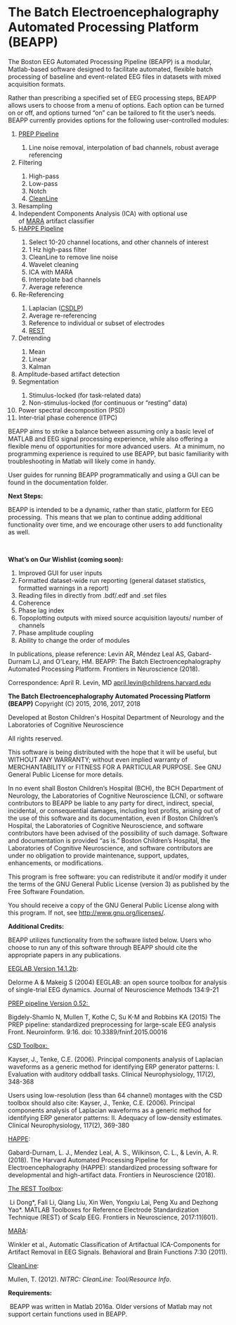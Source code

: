 # The Batch Electroencephalography Automated Processing Platform (BEAPP)
<p>The Boston EEG Automated Processing Pipeline (BEAPP) is a modular, Matlab-based software designed to facilitate automated, flexible batch processing of baseline and event-related EEG files in datasets with mixed acquisition formats.</p>
<p>Rather than prescribing a specified set of EEG processing steps, BEAPP allows users to choose from a menu of options. Each option can be turned on or off, and options turned &ldquo;on&rdquo; can be tailored to fit the user&rsquo;s needs.&nbsp; BEAPP currently provides options for the following user-controlled modules:</p>
<ol>
<li><a href="http://journal.frontiersin.org/article/10.3389/fninf.2015.00016/full">PREP Pipeline</a></li>
<ol>
<li>Line noise removal, interpolation of bad channels, robust average referencing</li>
</ol>
<li>Filtering</li>
<ol>
<li>High-pass</li>
<li>Low-pass</li>
<li>Notch</li>
<li><a href="http://www.nitrc.org/projects/cleanline">CleanLine</a></li>
</ol>
<li>Resampling</li>
<li>Independent Components Analysis (ICA) with optional use of&nbsp;<a href="https://github.com/irenne/MARA">MARA</a>&nbsp;artifact classifier</li>
<li><a href="https://www.frontiersin.org/articles/10.3389/fnins.2018.00097/full">HAPPE Pipeline</a></li>
<ol>
<li>Select 10-20 channel locations, and other channels of interest</li>
<li>1 Hz high-pass filter</li>
<li>CleanLine to remove line noise</li>
<li>Wavelet cleaning</li>
<li>ICA with MARA</li>
<li>Interpolate bad channels</li>
<li>Average reference</li>
</ol>
<li>Re-Referencing</li>
<ol>
<li>Laplacian (<a href="http://psychophysiology.cpmc.columbia.edu/Software/CSDtoolbox/">CSDLP</a>)</li>
<li>Average re-referencing</li>
<li>Reference to individual or subset of electrodes</li>
<li><a href="https://www.frontiersin.org/articles/10.3389/fnins.2017.00601/full">REST</a></li>
</ol>
<li>Detrending</li>
<ol>
<li>Mean</li>
<li>Linear</li>
<li>Kalman</li>
</ol>
<li>Amplitude-based artifact detection</li>
<li>Segmentation</li>
<ol>
<li>Stimulus-locked (for task-related data)</li>
<li>Non-stimulus-locked (for continuous or &ldquo;resting&rdquo; data)</li>
</ol>
<li>Power spectral decomposition (PSD)</li>
<li>Inter-trial phase coherence (ITPC)</li>
</ol>
<p>BEAPP aims to strike a balance between assuming only a basic level of MATLAB and EEG signal processing experience, while also offering a flexible menu of opportunities for more advanced users.&nbsp; At a minimum, no programming experience is required to use BEAPP, but basic familiarity with troubleshooting in Matlab will likely come in handy.</p>
<p>User guides for running BEAPP programmatically and using a GUI can be found in the documentation folder.</p>
<p><strong>Next Steps:</strong></p>
<p>BEAPP is intended to be a dynamic, rather than static, platform for EEG processing.&nbsp; This means that we plan to continue adding additional functionality over time, and we encourage other users to add functionality as well.&nbsp;</p>
<p>&nbsp;</p>
<p><strong>What&rsquo;s on Our Wishlist (coming soon):</strong></p>
<ol>
<li>Improved GUI for user inputs</li>
<li>Formatted dataset-wide run reporting (general dataset statistics, formatted warnings in a report)</li>
<li>Reading files in directly from .bdf/.edf and .set files</li>
<li>Coherence</li>
<li>Phase lag index</li>
<li>Topoplotting outputs with mixed source acquisition layouts/ number of channels</li>
<li>Phase amplitude coupling</li>
<li>Ability to change the order of modules</li>
</ol>
<p>&nbsp;In publications, please reference: Levin AR, M&eacute;ndez Leal AS, Gabard-Durnam LJ, and O'Leary, HM. BEAPP: The Batch Electroencephalography Automated Processing Platform. Frontiers in Neuroscience (2018).</p>
<p>Correspondence: April R. Levin, MD&nbsp;<a href="mailto:april.levin@childrens.harvard.edu">april.levin@childrens.harvard.edu</a></p>
<p><strong>The Batch Electroencephalography Automated Processing Platform (BEAPP)</strong> Copyright (C) 2015, 2016, 2017, 2018</p>
<p>Developed at Boston Children's Hospital Department of Neurology and the Laboratories of Cognitive Neuroscience</p>
<p>All rights reserved.</p>
<p>This software is being distributed with the hope that it will be useful, but WITHOUT ANY WARRANTY; without even implied warranty of MERCHANTABILITY or FITNESS FOR A PARTICULAR PURPOSE. See GNU General Public License for more details.</p>
<p>In no event shall Boston Children&rsquo;s Hospital (BCH), the BCH Department of Neurology, the Laboratories of Cognitive Neuroscience (LCN), or software contributors to BEAPP be liable to any party for direct, indirect, special, incidental, or consequential damages, including lost profits, arising out of the use of this software and its documentation, even if Boston Children&rsquo;s Hospital, the Laboratories of Cognitive Neuroscience, and software contributors have been advised of the possibility of such damage. Software and documentation is provided &ldquo;as is.&rdquo; Boston Children&rsquo;s Hospital, the Laboratories of Cognitive Neuroscience, and software contributors are under no obligation to provide maintenance, support, updates, enhancements, or modifications.</p>
<p>This program is free software: you can redistribute it and/or modify it under the terms of the GNU General Public License (version 3) as published by the Free Software Foundation.</p>
<p>You should receive a copy of the GNU General Public License along with this program. If not, see&nbsp;<a href="http://www.gnu.org/licenses/">http://www.gnu.org/licenses/</a>.</p>
<p><strong>Additional Credits: </strong></p>
<p>BEAPP utilizes functionality from the software listed below. Users who choose to run any of this software through BEAPP should cite the appropriate papers in any publications.</p>
<p><a href="http://sccn.ucsd.edu/wiki/EEGLAB_revision_history_version_14">EEGLAB Version 14.1.2b</a>:</p>
<p>Delorme A &amp; Makeig S (2004) EEGLAB: an open source toolbox for analysis of single-trial EEG dynamics. Journal of Neuroscience Methods 134:9-21</p>
<p><a href="https://github.com/VisLab/EEG-Clean-Tools">PREP pipeline Version 0.52:&nbsp;</a></p>
<p>Bigdely-Shamlo N, Mullen T, Kothe C, Su K-M and Robbins KA (2015) The PREP pipeline: standardized preprocessing for large-scale EEG analysis Front. Neuroinform. 9:16. doi: 10.3389/fninf.2015.00016</p>
<p><a href="http://psychophysiology.cpmc.columbia.edu/Software/CSDtoolbox/">CSD Toolbox:&nbsp;</a></p>
<p>Kayser, J., Tenke, C.E. (2006). Principal components analysis of Laplacian waveforms as a generic method for identifying ERP generator patterns: I. Evaluation with auditory oddball tasks. Clinical Neurophysiology, 117(2), 348-368</p>
<p>Users using low-resolution (less than 64 channel) montages with the CSD toolbox should also cite: Kayser, J., Tenke, C.E. (2006). Principal components analysis of Laplacian waveforms as a generic method for identifying ERP generator patterns: II. Adequacy of low-density estimates. Clinical Neurophysiology, 117(2), 369-380</p>
<p><a href="https://www.frontiersin.org/articles/10.3389/fnins.2018.00097/full">HAPPE</a>:</p>
<p>Gabard-Durnam, L. J., Mendez Leal, A. S., Wilkinson, C. L., &amp; Levin, A. R. (2018). The Harvard Automated Processing Pipeline for Electroencephalography (HAPPE): standardized processing software for developmental and high-artifact data. Frontiers in Neuroscience (2018).</p>
<p><a href="https://www.frontiersin.org/articles/10.3389/fnins.2017.00601/full">The REST Toolbox</a>:</p>
<p>&nbsp;Li Dong*, Fali Li, Qiang Liu, Xin Wen, Yongxiu Lai, Peng Xu and Dezhong Yao*. MATLAB Toolboxes for Reference Electrode Standardization Technique (REST) of Scalp EEG. Frontiers in Neuroscience, 2017:11(601).</p>
<p><a href="https://irenne.github.io/artifacts/">MARA</a>:</p>
<p>Winkler et al., Automatic Classification of Artifactual ICA-Components for Artifact Removal in EEG Signals. Behavioral and Brain Functions 7:30 (2011).</p>
<p><a href="http://www.nitrc.org/projects/cleanline">CleanLine</a>:</p>
<p>Mullen, T. (2012).&nbsp;<em>NITRC: CleanLine: Tool/Resource Info</em>.</p>
<p><strong>Requirements:</strong></p>
<p>&nbsp;BEAPP was written in Matlab 2016a. Older versions of Matlab may not support certain functions used in BEAPP.</p>
<p>&nbsp;</p>
